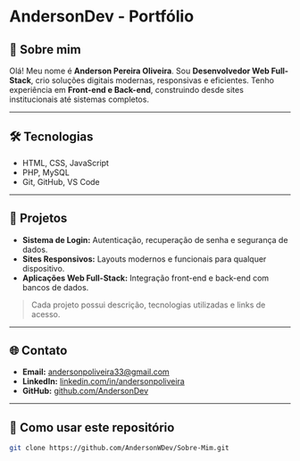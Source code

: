 # AndersonDev - Portfólio

## 👋 Sobre mim
Olá! Meu nome é **Anderson Pereira Oliveira**. Sou **Desenvolvedor Web Full-Stack**, crio soluções digitais modernas, responsivas e eficientes. Tenho experiência em **Front-end e Back-end**, construindo desde sites institucionais até sistemas completos.

---

## 🛠️ Tecnologias
- HTML, CSS, JavaScript 
- PHP, MySQL
- Git, GitHub, VS Code  

---

## 🚀 Projetos
- **Sistema de Login:** Autenticação, recuperação de senha e segurança de dados.  
- **Sites Responsivos:** Layouts modernos e funcionais para qualquer dispositivo.  
- **Aplicações Web Full-Stack:** Integração front-end e back-end com bancos de dados.  

> Cada projeto possui descrição, tecnologias utilizadas e links de acesso.

---

## 🌐 Contato
- **Email:** andersonpoliveira33@gmail.com  
- **LinkedIn:** [linkedin.com/in/andersonpoliveira](https://linkedin.com/in/andersonpoliveira)  
- **GitHub:** [github.com/AndersonDev](https://github.com/AndersonDev)  

---

## 📂 Como usar este repositório
```bash
git clone https://github.com/AndersonWDev/Sobre-Mim.git
